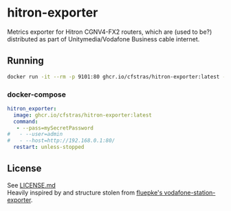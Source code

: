 # hitron-exporter

Metrics exporter for Hitron CGNV4-FX2 routers, which are (used to be?) distributed as part of Unitymedia/Vodafone Business cable internet.


## Running

```bash
docker run -it --rm -p 9101:80 ghcr.io/cfstras/hitron-exporter:latest --host --pass XYZ
```

### docker-compose

```yaml
hitron_exporter:
  image: ghcr.io/cfstras/hitron-exporter:latest
  command:
   - --pass=mySecretPassword
#   - --user=admin
#   - --host=http://192.168.0.1:80/
  restart: unless-stopped
```
## License

See [LICENSE.md](LICENSE.md)  
Heavily inspired by and structure stolen from [fluepke's vodafone-station-exporter](https://github.com/Fluepke/vodafone-station-exporter).  
